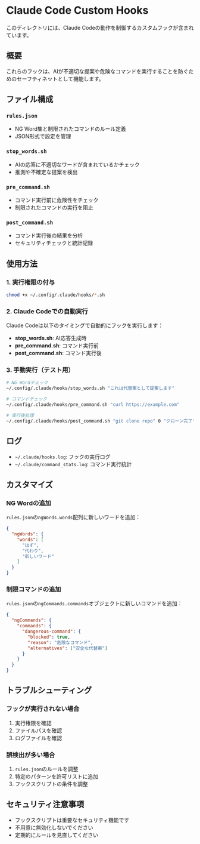 # Claude Code Custom Hooks

このディレクトリには、Claude Codeの動作を制御するカスタムフックが含まれています。

## 概要

これらのフックは、AIが不適切な提案や危険なコマンドを実行することを防ぐためのセーフティネットとして機能します。

## ファイル構成

### `rules.json`

- NG Word集と制限されたコマンドのルール定義
- JSON形式で設定を管理

### `stop_words.sh`

- AIの応答に不適切なワードが含まれているかチェック
- 推測や不確定な提案を検出

### `pre_command.sh`

- コマンド実行前に危険性をチェック
- 制限されたコマンドの実行を阻止

### `post_command.sh`

- コマンド実行後の結果を分析
- セキュリティチェックと統計記録

## 使用方法

### 1. 実行権限の付与

```bash
chmod +x ~/.config/.claude/hooks/*.sh
```

### 2. Claude Codeでの自動実行

Claude Codeは以下のタイミングで自動的にフックを実行します：

- **stop_words.sh**: AI応答生成時
- **pre_command.sh**: コマンド実行前
- **post_command.sh**: コマンド実行後

### 3. 手動実行（テスト用）

```bash
# NG Wordチェック
~/.config/.claude/hooks/stop_words.sh "これは代替案として提案します"

# コマンドチェック
~/.config/.claude/hooks/pre_command.sh "curl https://example.com"

# 実行後処理
~/.config/.claude/hooks/post_command.sh "git clone repo" 0 "クローン完了"
```

## ログ

- `~/.claude/hooks.log`: フックの実行ログ
- `~/.claude/command_stats.log`: コマンド実行統計

## カスタマイズ

### NG Wordの追加

`rules.json`の`ngWords.words`配列に新しいワードを追加：

```json
{
  "ngWords": {
    "words": [
      "はず",
      "代わり",
      "新しいワード"
    ]
  }
}
```

### 制限コマンドの追加

`rules.json`の`ngCommands.commands`オブジェクトに新しいコマンドを追加：

```json
{
  "ngCommands": {
    "commands": {
      "dangerous-command": {
        "blocked": true,
        "reason": "危険なコマンド",
        "alternatives": ["安全な代替案"]
      }
    }
  }
}
```

## トラブルシューティング

### フックが実行されない場合

1. 実行権限を確認
2. ファイルパスを確認
3. ログファイルを確認

### 誤検出が多い場合

1. `rules.json`のルールを調整
2. 特定のパターンを許可リストに追加
3. フックスクリプトの条件を調整

## セキュリティ注意事項

- フックスクリプトは重要なセキュリティ機能です
- 不用意に無効化しないでください
- 定期的にルールを見直してください
